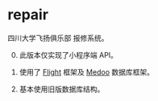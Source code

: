 repair
======

四川大学飞扬俱乐部 报修系统。

0. 此版本仅实现了小程序端 API。

1. 使用了 [Flight](http://flightphp.com) 框架及 [Medoo](https://medoo.in/) 数据库框架。

2. 基本使用旧版数据库结构。
